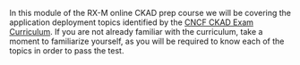 <!-- CKAD Self-Study Mod 2 -->

In this module of the RX-M online CKAD prep course we will be covering the application deployment topics identified by the [CNCF CKAD Exam Curriculum](https://github.com/cncf/curriculum/blob/master/CKAD_Curriculum_V1.23.pdf). If you are not already familiar with the curriculum, take a moment to familiarize yourself, as you will be required to know each of the topics in order to pass the test.
